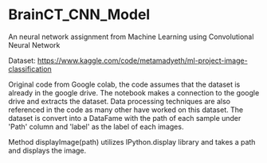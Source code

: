 # BrainCT_CNN_Model
An neural network assignment from Machine Learning using Convolutional Neural Network 

Dataset: https://www.kaggle.com/code/metamadyeth/ml-project-image-classification

Original code from Google colab, the code assumes that the dataset is already in the google drive. The notebook makes a connection to the google drive and extracts the dataset. Data processing techniques are also referenced in the code as many other have worked on this dataset. The dataset is convert into a DataFame with the path of each sample under 'Path' column and 'label' as the label of each images. 

Method displayImage(path) utilizes  IPython.display library and takes a path and displays the image. 
